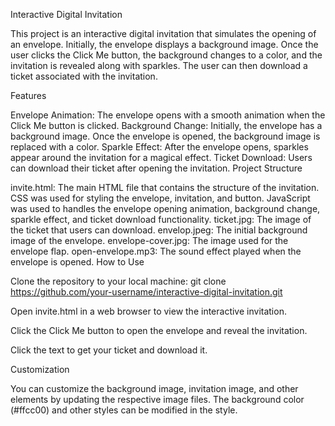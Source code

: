 Interactive Digital Invitation

This project is an interactive digital invitation that simulates the opening of an envelope. Initially, the envelope displays a background image. Once the user clicks the Click Me button, the background changes to a color, and the invitation is revealed along with sparkles. The user can then download a ticket associated with the invitation.

Features

Envelope Animation: The envelope opens with a smooth animation when the Click Me button is clicked.
Background Change: Initially, the envelope has a background image. Once the envelope is opened, the background image is replaced with a color.
Sparkle Effect: After the envelope opens, sparkles appear around the invitation for a magical effect.
Ticket Download: Users can download their ticket after opening the invitation.
Project Structure

invite.html: The main HTML file that contains the structure of the invitation.
CSS was used for styling the envelope, invitation, and button.
JavaScript was used to handles the envelope opening animation, background change, sparkle effect, and ticket download functionality.
ticket.jpg: The image of the ticket that users can download.
envelop.jpeg: The initial background image of the envelope.
envelope-cover.jpg: The image used for the envelope flap.
open-envelope.mp3: The sound effect played when the envelope is opened.
How to Use

Clone the repository to your local machine: git clone https://github.com/your-username/interactive-digital-invitation.git

Open invite.html in a web browser to view the interactive invitation.

Click the Click Me button to open the envelope and reveal the invitation.

Click the text to get your ticket and download it.

Customization

You can customize the background image, invitation image, and other elements by updating the respective image files. The background color (#ffcc00) and other styles can be modified in the style.

